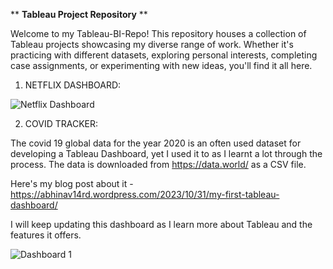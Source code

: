 **                                             **Tableau Project Repository**
**

Welcome to my Tableau-BI-Repo! This repository houses a collection of Tableau projects showcasing my diverse range of work. Whether it's practicing with different datasets, exploring personal interests, completing case assignments, or experimenting with new ideas, you'll find it all here.



1. NETFLIX DASHBOARD: 


![Netflix Dashboard](https://github.com/abhinav14kr/Tableau-BI-Repo/assets/139970672/4e31127c-37ad-49dc-af2e-d29782fe52e6)









2. COVID TRACKER: 

The covid 19 global data for the year 2020 is an often used dataset for developing a Tableau Dashboard, yet I used it to as I learnt a lot through the process. The data is downloaded from https://data.world/ as a CSV file.

Here's my blog post about it - https://abhinav14rd.wordpress.com/2023/10/31/my-first-tableau-dashboard/

I will keep updating this dashboard as I learn more about Tableau and the features it offers.


![Dashboard 1](https://github.com/abhinav14kr/Tableau-BI-Repo/assets/139970672/aa826612-182e-4aab-a6f3-c9c19f4eb939)

